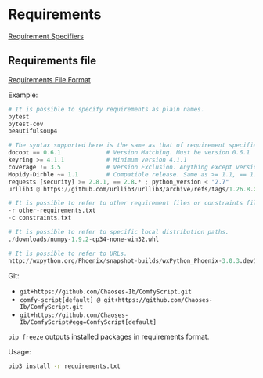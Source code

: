 # Requirements
[Requirement Specifiers](https://pip.pypa.io/en/stable/reference/requirement-specifiers/)

## Requirements file
[Requirements File Format](https://pip.pypa.io/en/stable/reference/requirements-file-format/)

Example:
```python
# It is possible to specify requirements as plain names.
pytest
pytest-cov
beautifulsoup4

# The syntax supported here is the same as that of requirement specifiers.
docopt == 0.6.1             # Version Matching. Must be version 0.6.1
keyring >= 4.1.1            # Minimum version 4.1.1
coverage != 3.5             # Version Exclusion. Anything except version 3.5
Mopidy-Dirble ~= 1.1        # Compatible release. Same as >= 1.1, == 1.*
requests [security] >= 2.8.1, == 2.8.* ; python_version < "2.7"
urllib3 @ https://github.com/urllib3/urllib3/archive/refs/tags/1.26.8.zip

# It is possible to refer to other requirement files or constraints files.
-r other-requirements.txt
-c constraints.txt

# It is possible to refer to specific local distribution paths.
./downloads/numpy-1.9.2-cp34-none-win32.whl

# It is possible to refer to URLs.
http://wxpython.org/Phoenix/snapshot-builds/wxPython_Phoenix-3.0.3.dev1820+49a8884-cp34-none-win_amd64.whl
```
Git:
- `git+https://github.com/Chaoses-Ib/ComfyScript.git`
- `comfy-script[default] @ git+https://github.com/Chaoses-Ib/ComfyScript.git`
- `git+https://github.com/Chaoses-Ib/ComfyScript#egg=ComfyScript[default]`

`pip freeze` outputs installed packages in requirements format.

Usage:
```sh
pip3 install -r requirements.txt
```